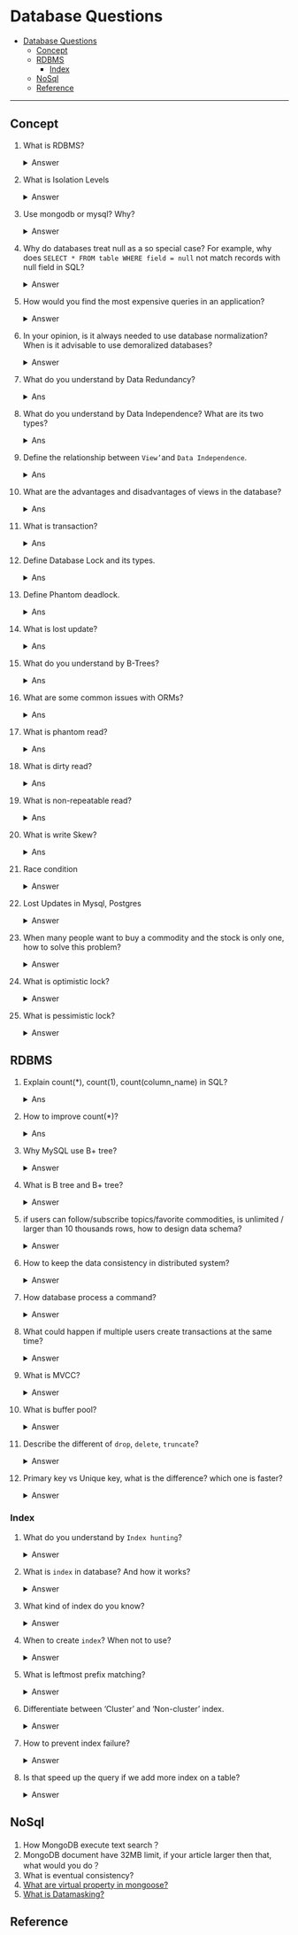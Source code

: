 # Database Questions
- [Database Questions](#database-questions)
  - [Concept](#concept)
  - [RDBMS](#rdbms)
    - [Index](#index)
  - [NoSql](#nosql)
  - [Reference](#reference)
  
---
## Concept
1. What is RDBMS?
    <details><summary>Answer</summary>
    Many data table with relation ship for store data.
    </details>
2. What is Isolation Levels
    <details><summary>Answer</summary>
      Database isolation refers to the ability of a database to allow a transaction to execute as if there are no other concurrently running transactions (even though in reality there can be a large number of concurrently running transactions). The overarching goal is to prevent reads and writes of temporary, aborted, or otherwise incorrect data written by concurrent transactions.
    
      The four levels of isolation are:
      - Read Uncommitted: A transaction can read data that has been modified by other transactions but not yet committed.
      - Read Committed: A transaction can only read data that has been committed by other transactions.
      - Repeatable Read: A transaction can only read data that has been committed by other transactions. It also prevents other transactions from modifying the data that has already been read by the current transaction.
      - Serializable: A transaction can only read data that has been committed by other transactions. It also prevents other transactions from modifying the data that has already been read by the current transaction. It also prevents other transactions from inserting new rows that match the WHERE clause of a query that has already been executed by the current transaction.
    </details>

3. Use mongodb or mysql? Why?
    <details><summary>Answer</summary>
      Actually we can change this question to compare with NoSQL and RDBMS.
      RDBMS is good at ACID if your business need transaction, and you want it to have high performance, you can use RDBMS.
      NoSQL is good at scalability if your business model is not structured will growth fast and become really dynamic. Choose NoSQL is good for you.

    </details>
4. Why do databases treat null as a so special case? For example, why does `SELECT * FROM table WHERE field = null` not match records with null field in SQL?
    <details><summary>Answer</summary>
      NULL means no value, not `zero` or `empty string`. And it have no type in SQL.
      Not `VARCHAR` or `DATE` or others. It will not to equal anything neither itself.
      If you want to check if a field is null, you should use `IS NULL` or `IS NOT NULL` instead of `=` or `<>`. 
    </details>
5. How would you find the most expensive queries in an application?
    <details><summary>Answer</summary>
      If you use SQL server , You can query `dm_exec_query_stats` to get the most expensive query.
      If you use Postgres, you can use an extension module `pg_stat_statements` to get the most expensive query.
      If you use MySQL, you need to capture this information from a log file, and not via a query. `See slow query log`

      Than with `EXPLAIN` you can see the query plan, and you can see the cost of each step. The cost is the number of rows that the step will process. So you can find the most expensive query by the cost of each step. 
    </details>
6. In your opinion, is it always needed to use database normalization? When is it advisable to use demoralized databases?
    <details><summary>Answer</summary>
      Normalization is a process of organizing data in a database. It is used to minimize data redundancy and improve data integrity. It is a technique to reduce the size of the database and increase the speed of the database.
      It is advisable to use demoralized databases when you need to improve the performance of the database cause by lots of join operation.
      `Normalize until it hurts, denormalize until it works.`
    </details>
7.  What do you understand by Data Redundancy?
    <details><summary> Ans </summary>      
      Duplication of data in the database is known as data redundancy. As a result of data redundancy, duplicated data is present at multiple locations, hence it leads to wastage of the storage space and the integrity of the database is destroyed.
    </details>
8.  What do you understand by Data Independence? What are its two types?
    <details><summary> Ans </summary>
      Data Independence refers to the ability to modify the schema definition in one level in such a way that it does not affect the schema definition in the next higher level.

      The 2 types of Data Independence are:

      - Physical Data Independence: It modifies the schema at the physical level without affecting the schema at the conceptual level. User application don't know how the data is stored in the disk, it is own by the database system.
      - Logical Data Independence: It modifies the schema at the conceptual level without affecting or causing changes in the schema at the view level. User application won't be affect by database schema change.
    </details>

9.  Define the relationship between `View’`and `Data Independence`.
    <details><summary> Ans </summary>
      View is a virtual table that does not have its data on its own rather the data is defined from one or more underlying base tables.
      Views account for logical data independence as the growth and restructuring of base tables are not reflected in views. 
    </details>
10. What are the advantages and disadvantages of views in the database?
    <details><summary> Ans </summary>
      Advantages:
        
        1. Views don't store data in a physical location.

        2. The view can be used to hide some of the columns from the table.

        3. Views can provide Access Restriction, since data insertion, update and deletion is not possible with the view.

      Disadvantages:
        
        4. When a table is dropped, associated view become irrelevant.
        
        5. Since the view is created when a query requesting data from view is triggered, its a bit slow.
        
        6. When views are created for large tables, it occupies more memory.
    </summary>
11. What is transaction?
    <details><summary> Ans</summary>
    Transaction is a logic unit in database, means a group of data read & write actions. It will be two results committed(all success) or rollback(all cancel).

    It is common to see in transfer money, you will transfer money from A to B, if A's balance is not enough, you will cancel the transaction, and the money will not transfer to B. To prevent data inconsistency, we need to use transaction.
    </details>
12. Define Database Lock and its types.
    <details><summary> Ans</summary>
    Database lock is a mechanism to prevent data inconsistency. It is used to prevent other transaction from accessing the data that is being accessed by the current transaction.
    - Exclusive Lock: Only one transaction can hold an exclusive lock on a row at a time. Others can't read or write, Until the transaction releases the lock.
  
    - Shared Lock: Multiple transactions can hold a shared lock on a row at a time. Others can read, but can't write, Until the transaction releases the lock. And the same time exclusive lock can't be acquired.

    - Range Lock: It is used to lock a range of rows. Also for InnoDB, it is related to `isolation level`. When isolation level is serializable, it will lock W/R to the range of rows. If isolation level is repeatable read, it will lock write to the range of rows.
    </details>
13. Define Phantom deadlock.
    <details><summary> Ans</summary>
    Phantom deadlock is a deadlock in a distributed DBMS. It is caused by the following conditions:
     - One process is waiting for resource which is being held by another process.
     - When second process release the resource and here comes a delay so no one knows resource is released.
    </details>
14. What is lost update?
    <details><summary> Ans</summary>
    Lost update is a phenomenon that two transactions update the same data, and the last transaction will overwrite the first transaction's update.
    </details>
15. What do you understand by B-Trees?
    <details><summary> Ans</summary>
      B-Trees are a type of self-balancing tree data structure that keeps data sorted and allows searches, sequential access, insertions, and deletions in logarithmic time. B-Trees are a generalization of a binary search tree in that a node can have more than two children.
    </details>
16. What are some common issues with ORMs?
    <details><summary> Ans</summary>
      Props: 
        - Make query sentence more readable. Easy to maintain
        - Prevent SQL injection
        - Models use OOP, which means you an extend and inherit from Models.
      Cons:
        - When you need to do complex query, you need to write raw SQL. ORM may have performance issue.
    </details>

17. What is phantom read?
    <details><summary> Ans</summary>
      Phantom read is a phenomenon two transactions read same data but get different rows.
    </details>

18. What is dirty read?
    <details><summary> Ans</summary>
      Dirty read is a phenomenon that occurs when a transaction reads a data item that has been modified by another uncommitted transaction.

      For example: Transaction A reads a data item, Transaction B modifies the data item, Transaction A reads the data item again, Transaction B update the data item, Transaction A reads the data item again. Transaction A will get the data item that is modified by Transaction B, but not committed.
    </details>

19. What is non-repeatable read?
    <details><summary> Ans</summary>
      Non-repeatable read is a phenomenon that occurs when a transaction re-reads a data item that it has previously read, and finds that the data item's value has been modified by another transaction.

      For example: Transaction A reads a data item, Transaction B modifies the data item, Transaction A reads the data item again. Transaction A will get the data item that is modified by Transaction B, but not committed.
    </details>
20. What is write Skew?
    <details><summary> Ans</summary>
      Write Skew is a phenomenon that occurs when two transactions that each have to make sure conditions are met before they can commit. And both pass the condition check, but when both commit, it will make wrong result.

      For example: Our customers want to buy products which are in stock 20. We have a table to store the stock of products. We have two transactions, Transaction A and Transaction B. Transaction A wants to buy 10 products, Transaction B wants to buy 5 products. Both transactions check the stock of products, and both pass the check. But when both commit, the stock of products will be minus 15, which is wrong.
    </details>

21. Race condition
    <details><summary>Answer</summary>
    - Atomic update
    - Transaction lock
    - Version control
    </details>
22. Lost Updates in Mysql, Postgres
    <details><summary>Answer</summary>
    Two transactions update the same row, the last transaction will overwrite the first transaction's update.
    </details>
23. When many people want to buy a commodity and the stock is only one, how to solve this problem?
    <details><summary>Answer</summary>
    - Use serializable isolation level
    </details>
24. What is optimistic lock?
    <details><summary>Answer</summary>
    Optimistic lock is a mechanism to prevent data inconsistency. When accessing data, it will not lock. So other transaction can access the data. But when commit, it will check if the data is changed. If the data is changed, it will throw an exception.

    - The data I/O is more then pessimistic lock, but the lock time is less.
    - It is more suitable for less resource competition.
    </details>
25. What is pessimistic lock?
    <details><summary>Answer</summary>
    Pessimistic lock is a mechanism to prevent data inconsistency. It is used to prevent other transaction from accessing the data that is being accessed by the current transaction.

    - The data I/O is less then optimistic lock, but the lock time is more.
    - It is more suitable for more resource competition.
    </details>

## RDBMS
1. Explain count(*), count(1), count(column_name) in SQL?
    <details><summary> Ans</summary>
      - count(*) will count all rows, including null.
      - count(1) will count all rows, including null.
      - count(column_name) will count all rows that column_name is not null.
    </details>
2. How to improve count(*)?
    <details><summary> Ans</summary>
      - Add non-clustered index.
    </details>
3. Why MySQL use B+ tree?
    <details><summary>Answer</summary>
    B+Tree only store data in leaf node, B-Tree store data in all node. So there is less data in B+Tree, so it is faster to find data cuz less IO read.

    The time complexity of B+Tree is O(log`d`n), d is the number of children of a node, n is the number of data in the tree. In actual situation d is larger than 100, so even data rows comes to 10 millions, the height of the tree is only 3.

    Compare with hash table, the time complexity of hash table is O(1), but the hash table is not sorted, so it is not suitable for range query.
    </details>
4. What is B tree and B+ tree?
    <details><summary>Answer</summary>
    B tree is a self-balancing tree data structure that keeps data sorted and allows searches, sequential access, insertions, and deletions in logarithmic time. The B-tree is a generalization of a binary search tree in that a node can have more than two children. Unlike self-balancing binary search trees, the B-tree is optimized for systems that read and write large blocks of data. It is commonly used in databases and file-systems.

    B+ tree is a B tree with an additional level at the bottom with linked leaves. It is used to store data in a database or file system. It is a B tree with the following properties:
    - All leaves are on the same level.
    - Every non-leaf node has a pointer to the leftmost leaf node.
    - Only the leaf nodes contain data.
    </details>
5. if users can follow/subscribe topics/favorite commodities, is unlimited / larger than 10 thousands rows, how to design data schema?
    <details><summary>Answer</summary>
    The interviewer want to know is the relation between user and topic/commodity is one-to-one or one-to-many. If it is one-to-one, we can use one table to store the relation. If it is one-to-many, we can use two tables to store the relation. If the relation is one-to-many, we can use one table to store the relation, and use a column to store the number of relation.

    And you will use RDBMS or NoSQL?
    </details>
   
6. How to keep the data consistency in distributed system?
    <details><summary>Answer</summary>
    - Use transaction
    - Use isolation lock, which one is better? why?
    </details>
7. How database process a command?
    <details><summary>Answer</summary>
    There are two layers of DB, the first is server layer. The second is storage engine layer. The server layer is responsible for parsing SQL, generating execution plan, and executing SQL. The storage engine layer is responsible for storing data and index.
    - Parse SQL
    - Generate execution plan
    - Execute SQL
    - Return result
    </details>
8.  What could happen if multiple users create transactions at the same time?
    <details><summary>Answer</summary>
    First, all these users access the same data? Second, what are there transactions doing?
    - If all these users access the same data, and all these transactions are read-only, then there is no problem.
    - If all these users access the same data, and all these transactions are write, then there is a problem. The data will be inconsistent. And we need to use isolation lock to solve this problem.
    </details>
9.  What is MVCC?
    <details><summary>Answer</summary>
    Multi-Version Concurrency Control (MVCC) is a method of concurrency control in which multiple versions of a record can coexist in the database. It is used to solve the problem of dirty read and non-repeatable read. It is used in InnoDB and Postgres.

    It provide a snapshot of the data at a particular time. So the data is consistent. When updated a row of data, it will mark the old row is obsolete, and add a new row with new version. There will be many versions of the same row of data. But only the latest version is visible to the user.
    </details>
10. What is buffer pool?
    <details><summary>Answer</summary>
    Buffer pool is a memory area used to cache data. It is used to improve the performance of database. When a query is executed, the data will be read from buffer pool. If the data is not in buffer pool, it will be read from disk. And the data will be put into buffer pool. So the next time the data is read, it will be read from buffer pool. So it is faster.
    </details>
11. Describe the different of `drop`, `delete`, `truncate`?
    <details><summary>Answer</summary>

        - `drop` will delete the table and the data. It is a DDL command. It will lock the table. It will not release the space of the table.

        - `delete` will delete the data. It is a DML command. It will not lock the table but lock row each execute. It will delete the data row by row and record it. So it is slow.
        
        - `truncate` will delete the data in table. It is a DDL command. It will lock the table. It is faster than `delete` cuz it will not record the deleted data.
    </details>

12. Primary key vs Unique key, what is the difference? which one is faster?
    <details><summary>Answer</summary>
    - Primary key is a unique key, but not allow null.
    - Primary key is faster than unique key.
    - Only one primary key in a table.
    - Both should have same performance.
    </details>

### Index
1. What do you understand by `Index hunting`?
    <details><summary>Answer</summary>
    Index hunting is the process of boosting the collection of indexes which help in improving the query performance as well as the speed of the database.
    </details>
2. What is `index` in database? And how it works?
    <details><summary>Answer</summary>
    Index is a data structure that improves the speed of data retrieval operations on a database table at the cost of additional writes and storage space to maintain the index data structure. Indexes can be created using one or more columns, or expressions. 
    </details>
3. What kind of index do you know?
    <details><summary>Answer</summary>
    - Data structure :B-tree, Hash, R-tree, Bitmap, Full-text, Spatial
    - Physical storage: Clustered Index, Non-clustered Index, secondary index
    - Characteristics: Primary key, Unique key, Non-unique key, Full-text index, Spatial index
  
    Most usually to see are B+Tree, Hash, Full-Text. 
    </details>
4. When to create `index`? When not to use?
    <details><summary>Answer</summary>
    Database will create index defaultly when you create a table. But you can also create index by yourself.
    - If there is primary key, database will create a clustered index on it.
    - If not, database will create a clustered index on non-null and unique column.
    - Last, InnoDB will create a clustered index on explicit id row automatically.

    - Disadvantage:
      - Index as B+Tree need to be updated when data is changed, so it will slow down the write speed.
      - Need more physical space to store index.
      - Create/maintain index will slow down the write speed and time spent grow up with data.

    - When to use:
      - Column is unique.
      - Columns are frequently used in `where` clause. You can use union index to combine multiple columns.
      - Columns are frequently used in `order by` and `orderBy` clause. Thus when you use `order by` clause, the data already sorted by index, so it will be faster.

    - When not to use:
      - Columns not frequently used in `where`, `groupBy` or `orderBy` clause.
      - Data is duplicate or null.
      - Data is less.
      - Data frequently changed. This will make index recreate.
    </details> 
5. What is leftmost prefix matching?
    <details><summary>Answer</summary>
    When you create a index on multiple columns, the index will use the leftmost column to sort the data. So if you want to use the index, you must use the leftmost column to query. If you use the other column to query, the index will not be used.
    </details>
6. Differentiate between ‘Cluster’ and ‘Non-cluster’ index.
    <details><summary>Answer</summary>
    - Cluster index store real data in the index.
    - Non-cluster index store the pointer of data, need to find the data by primary key.
    </details>
7. How to prevent index failure?
    <details><summary>Answer</summary>
    - Using left or right fuzzy query.
    - Use count or functions will make index not work.
    - Union index with leftmost prefix matching.
    - In where clause, use index before `or`, and after `or` is not index.
    </details>
8. Is that speed up the query if we add more index on a table?
    <details><summary>Answer</summary>
    When we read data with index, it will faster. But if we write data, it will slower. Because we need to update the index.
    </details>

## NoSql
1. How MongoDB execute text search？
2. MongoDB document have 32MB limit, if your article larger then that, what would you do？
3. What is eventual consistency?
4. [What are virtual property in mongoose?
](https://github.com/Gauthamjm007/Backend-NodeJS-Golang-Interview_QA#what-are-virtual-property-in-mongoose)
1. [What is Datamasking?](https://github.com/Gauthamjm007/Backend-NodeJS-Golang-Interview_QA#what-is-datamasking)


## Reference
